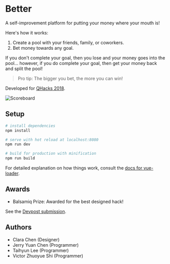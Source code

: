 # Better

A self-improvement platform for putting your money where your mouth is!

Here's how it works:

1. Create a pool with your friends, family, or coworkers.
2. Bet money towards any goal.

If you don't complete your goal, then you lose and your money goes into the pool... however, if you do complete your goal, then get your money back and split the pool!

> Pro tip: The bigger you bet, the more you can win!

Developed for [QHacks 2018](https://qhacks2018.devpost.com/).

![Scoreboard](https://challengepost-s3-challengepost.netdna-ssl.com/photos/production/software_photos/000/597/726/datas/original.png)

## Setup

```bash
# install dependencies
npm install

# serve with hot reload at localhost:8080
npm run dev

# build for production with minification
npm run build
```

For detailed explanation on how things work, consult the [docs for vue-loader](http://vuejs.github.io/vue-loader).

## Awards

- Balsamiq Prize: Awarded for the best designed hack!

See the [Devpost submission](https://devpost.com/software/better).

## Authors

- Clara Chen (Designer)
- Jerry Yuan Chen (Programmer)
- Taihyun Lee (Programmer)
- Victor Zhuoyue Shi (Programmer)
